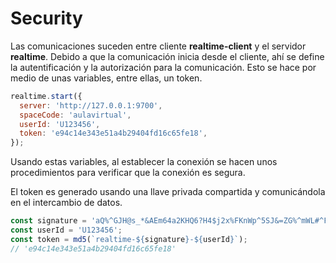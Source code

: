 # Security

Las comunicaciones suceden entre cliente **realtime-client** y el servidor **realtime**.
Debido a que la comunicación inicia desde el cliente, ahí se define la autentificación
y la autorización para la comunicación. Esto se hace por medio de unas variables, entre
ellas, un token.

```js
realtime.start({
  server: 'http://127.0.0.1:9700',
  spaceCode: 'aulavirtual',
  userId: 'U123456',
  token: 'e94c14e343e51a4b29404fd16c65fe18',
});
```

Usando estas variables, al establecer la conexión se hacen unos procedimientos
para verificar que la conexión es segura.

El token es generado usando una llave privada compartida y comunicándola en el
intercambio de datos.

```js
const signature = 'aQ%^GJH@s_*&AEm64a2KHQ6?H4$j2x%FKnWp^5SJ&=ZG%^mWL#^FJ!_xZ#Ck_s7JxqDdLhP^hWS6DDGvNvJ=h9&+eH!zR6aXCS+SUkM=EzxZ%NzhhF-@?CwQ4xmd5cv_';
const userId = 'U123456';
const token = md5(`realtime-${signature}-${userId}`);
// 'e94c14e343e51a4b29404fd16c65fe18'
```
